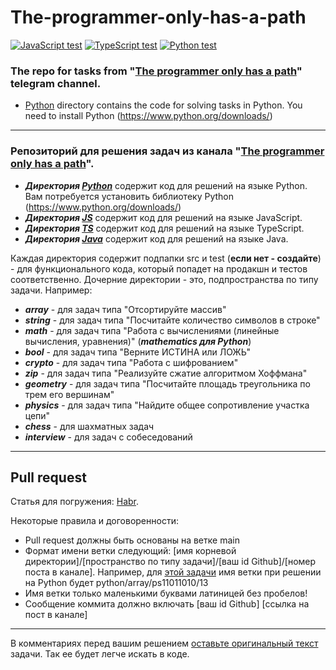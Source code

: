 # The-programmer-only-has-a-path

[![JavaScript test](https://github.com/PS11011010/The-programmer-only-has-a-path/actions/workflows/JS.yml/badge.svg)](https://github.com/PS11011010/The-programmer-only-has-a-path/actions/workflows/JS.yml)
[![TypeScript test](https://github.com/PS11011010/The-programmer-only-has-a-path/actions/workflows/TS.yml/badge.svg)](https://github.com/PS11011010/The-programmer-only-has-a-path/actions/workflows/TS.yml)
[![Python test](https://github.com/PS11011010/The-programmer-only-has-a-path/actions/workflows/Python.yml/badge.svg)](https://github.com/PS11011010/The-programmer-only-has-a-path/actions/workflows/Python.yml)

### The repo for tasks from "[The programmer only has a path](https://t.me/joinchat/W0QFtUT5EaE0ODYy)" telegram channel. 

 - [Python](./Python) directory contains the code for solving tasks in Python. You need to install Python (https://www.python.org/downloads/)

___
### Репозиторий для решения задач из канала "[The programmer only has a path](https://t.me/joinchat/W0QFtUT5EaE0ODYy)". 

 - ***Директория [Python](./Python)*** содержит код для решений на языке Python. Вам потребуется установить библиотеку Python (https://www.python.org/downloads/)
 - ***Директория [JS](./JS)*** содержит код для решений на языке JavaScript.
 - ***Директория [TS](./TS)*** содержит код для решений на языке TypeScript.
 - ***Директория [Java](./Python)*** содержит код для решений на языке Java.

Каждая директория содержит подпапки src и test (**если нет - создайте**) - для функционального кода, который попадет на продакшн и тестов соответственно. Дочерние директории - это, подпространства по типу задачи. Например:
 - ***array*** - для задач типа "Отсортируйте массив"
 - ***string*** - для задач типа "Посчитайте количество символов в строке"
 - ***math*** - для задач типа "Работа с вычислениями (линейные вычисления, уравнения)" (***mathematics для Python***)
 - ***bool*** - для задач типа "Верните ИСТИНА или ЛОЖЬ"
 - ***crypto*** - для задач типа "Работа с шифрованием"
 - ***zip*** - для задач типа "Реализуйте сжатие алгоритмом Хоффмана"
 - ***geometry*** - для задач типа "Посчитайте площадь треугольника по трем его вершинам"
 - ***physics*** - для задач типа "Найдите общее сопротивление участка цепи"
 - ***chess*** - для шахматных задач
 - ***interview*** - для задач с собеседований

---
## Pull request
Статья для погружения: [Habr](https://habr.com/ru/post/125999/).

Некоторые правила и договоренности:
 - Pull request должны быть основаны на ветке main
 - Формат имени ветки следующий: [имя корневой директории]/[пространство по типу задачи]/[ваш id Github]/[номер поста в канале]. Например, для [этой задачи](https://t.me/c/1533281926/13) имя ветки при решении на Python будет python/array/ps11011010/13
 - Имя ветки только маленькими буквами латиницей без пробелов!
 - Сообщение коммита должно включать [ваш id Github] [ссылка на пост в канале]
 
---
В комментариях перед вашим решением [оставьте оригинальный текст](https://github.com/PS11011010/The-programmer-only-has-a-path/blob/python/array/23.08.2021/Python/src/array/elements_sum.py#L2) задачи. Так ее будет легче искать в коде. 
